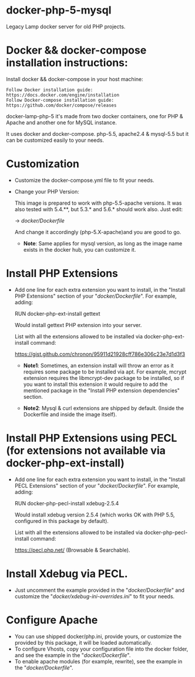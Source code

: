 # docker-php-5-mysql

Legacy Lamp docker server for old PHP projects.

# Docker && docker-compose installation instructions:

Install docker && docker-compose in your host machine:

    Follow Docker installation guide: https://docs.docker.com/engine/installation
    Follow Docker-compose installation guide: https://github.com/docker/compose/releases

docker-lamp-php-5 it's made from two docker containers, one for PHP & Apache and another one for MySQL instance. 

It uses docker and docker-compose. php-5.5, apache2.4 & mysql-5.5 but it can be customized easily to your needs.

# Customization

* Customize the docker-compose.yml file to fit your needs. 

* Change your PHP Version:
    
    This image is prepared to work with php-5.5-apache versions. It was also tested with 5.4.**, but 5.3.* and 5.6.* should work also. 
    Just edit:
     
     -> *docker/Dockerfile*
     
    And change it accordingly (php-5.X-apache)and you are good to go.
    
    * **Note**: Same applies for mysql version, as long as the image name exists in the docker hub, you can customize it.
    
# Install PHP Extensions

* Add one line for each extra extension you want to install, in the "Install PHP Extensions" section of your "*docker/Dockerfile*".
    For example, adding:
    
    RUN docker-php-ext-install gettext
    
    Would install gettext PHP extension into your server.
    
    List with all the extensions allowed to be installed via docker-php-ext-install command:
    
    https://gist.github.com/chronon/95911d21928cff786e306c23e7d1d3f3
    
    * **Note1**: Sometimes, an extension install will throw an error as it requires some package to be installed via apt.
For example, mcrypt extension requires the libmcrypt-dev package to be installed, so if you want to install this extension
it would require to add the mentioned package in the "Install PHP extension dependencies" section.
    
    * **Note2**: Mysql & curl extensions are shipped by default. (Inside the Dockerfile and inside the image itself).
    
# Install PHP Extensions using PECL (for extensions not available via docker-php-ext-install)

* Add one line for each extra extension you want to install, in the "Install PECL Extensions" section of your "*docker/Dockerfile*".
    For example, adding:
    
    RUN docker-php-pecl-install xdebug-2.5.4
    
    Would install xdebug version 2.5.4 (which works OK with PHP 5.5, configured in this package by default).
    
    List with all the extensions allowed to be installed via docker-php-pecl-install command:
    
    https://pecl.php.net/ (Browsable & Searchable).
    
# Install Xdebug via PECL.

* Just uncomment the example provided in the "*docker/Dockerfile*" and customize the "*docker/xdebug-ini-overrides.ini*" to fit your needs.
    
# Configure Apache

* You can use shipped docker/php.ini, provide yours, or customize the provided by this package, it will be loaded automatically.
* To configure Vhosts, copy your configuration file into the docker folder, and see the example in the "*docker/Dockerfile*".
* To enable apache modules (for example, rewrite), see the example in the "*docker/Dockerfile*".
    
    
    
    